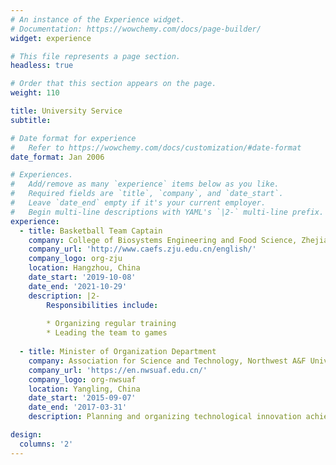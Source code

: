 ```yaml
---
# An instance of the Experience widget.
# Documentation: https://wowchemy.com/docs/page-builder/
widget: experience

# This file represents a page section.
headless: true

# Order that this section appears on the page.
weight: 110

title: University Service
subtitle:

# Date format for experience
#   Refer to https://wowchemy.com/docs/customization/#date-format
date_format: Jan 2006

# Experiences.
#   Add/remove as many `experience` items below as you like.
#   Required fields are `title`, `company`, and `date_start`.
#   Leave `date_end` empty if it's your current employer.
#   Begin multi-line descriptions with YAML's `|2-` multi-line prefix.
experience:
  - title: Basketball Team Captain
    company: College of Biosystems Engineering and Food Science, Zhejiang University
    company_url: 'http://www.caefs.zju.edu.cn/english/'
    company_logo: org-zju
    location: Hangzhou, China
    date_start: '2019-10-08'
    date_end: '2021-10-29'
    description: |2-
        Responsibilities include:
        
        * Organizing regular training
        * Leading the team to games
       
  - title: Minister of Organization Department
    company: Association for Science and Technology, Northwest A&F University
    company_url: 'https://en.nwsuaf.edu.cn/'
    company_logo: org-nwsuaf
    location: Yangling, China
    date_start: '2015-09-07'
    date_end: '2017-03-31'
    description: Planning and organizing technological innovation achievement exhibitions.

design:
  columns: '2'
---
```

